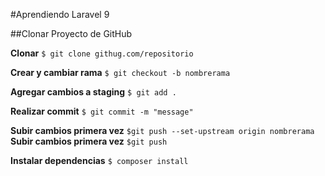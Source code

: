 #Aprendiendo Laravel 9

##Clonar Proyecto de GitHub

**Clonar**
`$ git clone githug.com/repositorio`

**Crear y cambiar rama**
`$ git checkout -b nombrerama`

**Agregar cambios a staging**
`$ git add .`

**Realizar commit**
`$ git commit -m "message"`

**Subir cambios primera vez**
`$git push --set-upstream origin nombrerama`
**Subir cambios primera vez**
`$git push`

**Instalar dependencias**
`$ composer install`
